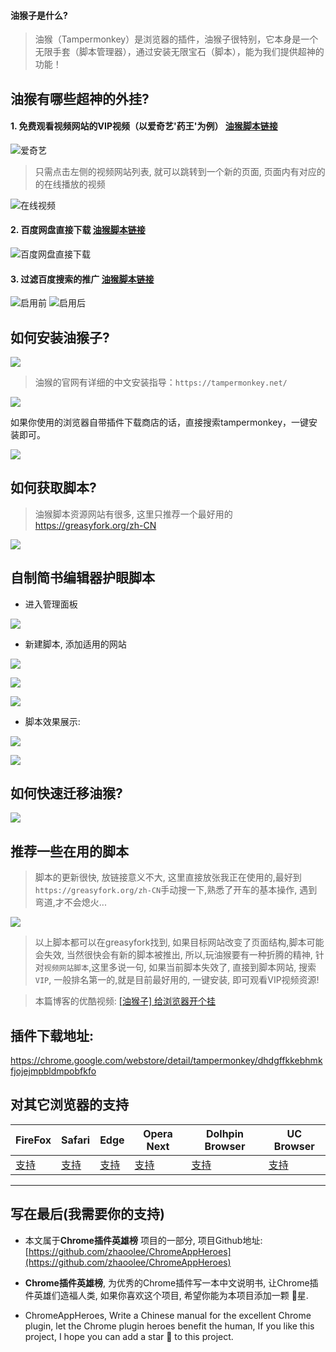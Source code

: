 #### 油猴子是什么?
> 油猴（Tampermonkey）是浏览器的插件，油猴子很特别，它本身是一个无限手套（脚本管理器），通过安装无限宝石（脚本），能为我们提供超神的功能！

## 油猴有哪些超神的外挂?
#### 1. 免费观看视频网站的VIP视频（以爱奇艺'药王'为例） [油猴脚本链接](https://greasyfork.org/zh-CN/scripts/27530-%E7%A0%B4%E8%A7%A3vip%E4%BC%9A%E5%91%98%E8%A7%86%E9%A2%91%E9%9B%86%E5%90%88)
![爱奇艺](https://user-gold-cdn.xitu.io/2019/5/3/16a7c4272ab1555a?w=1240&h=697&f=png&s=678644)

>只需点击左侧的视频网站列表, 就可以跳转到一个新的页面, 页面内有对应的的在线播放的视频

![在线视频](https://user-gold-cdn.xitu.io/2019/5/3/16a7c42781c3fd0b?w=1240&h=705&f=png&s=587748)

#### 2. 百度网盘直接下载 [油猴脚本链接](https://greasyfork.org/zh-CN/scripts/39504-%E7%99%BE%E5%BA%A6%E7%BD%91%E7%9B%98%E7%9B%B4%E6%8E%A5%E4%B8%8B%E8%BD%BD%E5%8A%A9%E6%89%8B-%E7%9B%B4%E9%93%BE%E5%8A%A0%E9%80%9F%E7%89%88)
![百度网盘直接下载](https://user-gold-cdn.xitu.io/2019/5/3/16a7c42784808390?w=1240&h=749&f=png&s=110606)

#### 3. 过滤百度搜索的推广 [油猴脚本链接](https://greasyfork.org/zh-CN/scripts/14178-ac-baidu-%E4%BC%98%E5%8C%96%E7%99%BE%E5%BA%A6-%E6%90%9C%E7%8B%97-%E8%B0%B7%E6%AD%8C%E6%90%9C%E7%B4%A2%E7%BB%93%E6%9E%9C%E4%B9%8B%E9%87%8D%E5%AE%9A%E5%90%91%E5%8E%BB%E9%99%A4-%E5%8E%BB%E5%B9%BF%E5%91%8A-favicon)
![启用前](https://user-gold-cdn.xitu.io/2019/5/3/16a7c4278ef8c45d?w=1240&h=862&f=png&s=683974)
![启用后](https://user-gold-cdn.xitu.io/2019/5/3/16a7c42791a2bd10?w=1240&h=931&f=png&s=431222)
## 如何安装油猴子?
![](https://user-gold-cdn.xitu.io/2019/5/3/16a7c427b169a7a1?w=1240&h=507&f=png&s=24760)
> 油猴的官网有详细的中文安装指导：`https://tampermonkey.net/`

![](https://user-gold-cdn.xitu.io/2019/5/3/16a7c427e77ced7e?w=1240&h=580&f=png&s=226138)

如果你使用的浏览器自带插件下载商店的话，直接搜索tampermonkey，一键安装即可。

![](https://user-gold-cdn.xitu.io/2019/5/3/16a7c42801676102?w=1240&h=786&f=png&s=314673)

## 如何获取脚本?

>油猴脚本资源网站有很多, 这里只推荐一个最好用的 https://greasyfork.org/zh-CN

![](https://user-gold-cdn.xitu.io/2019/5/3/16a7c42801c1c816?w=1240&h=832&f=png&s=348602)

## 自制简书编辑器护眼脚本
- 进入管理面板

![](https://user-gold-cdn.xitu.io/2019/5/3/16a7c428255c1c96?w=438&h=666&f=png&s=69772)

- 新建脚本, 添加适用的网站

![](https://user-gold-cdn.xitu.io/2019/5/3/16a7c42866283f46?w=1240&h=159&f=png&s=61996)

![](https://user-gold-cdn.xitu.io/2019/5/3/16a7c4286927e484?w=1240&h=535&f=png&s=153441)

![](https://user-gold-cdn.xitu.io/2019/5/3/16a7c4287a757dd9?w=1240&h=659&f=png&s=128491)
- 脚本效果展示:

![](https://user-gold-cdn.xitu.io/2019/5/3/16a7c428a9dad97c?w=1240&h=760&f=png&s=558282)


![](https://user-gold-cdn.xitu.io/2019/5/3/16a7c428bca713a6?w=1240&h=756&f=png&s=595611)

## 如何快速迁移油猴?

![](https://user-gold-cdn.xitu.io/2019/5/3/16a7c428d2e384fb?w=1240&h=569&f=png&s=118284)

## 推荐一些在用的脚本
> 脚本的更新很快, 放链接意义不大, 这里直接放张我正在使用的,最好到`https://greasyfork.org/zh-CN`手动搜一下,熟悉了开车的基本操作, 遇到弯道,才不会熄火...

![](https://user-gold-cdn.xitu.io/2019/5/3/16a7c428e2b9b1a8?w=1240&h=744&f=png&s=252298)

> 以上脚本都可以在greasyfork找到, 如果目标网站改变了页面结构,脚本可能会失效, 当然很快会有新的脚本被推出, 所以,玩油猴要有一种折腾的精神, 针对`视频网站脚本`,这里多说一句, 如果当前脚本失效了, 直接到脚本网站, 搜索`VIP`, 一般排名第一的,就是目前最好用的, 一键安装, 即可观看VIP视频资源!

> 本篇博客的优酷视频: [[油猴子] 给浏览器开个挂](http://v.youku.com/v_show/id_XMzYzNjU4MTk2NA==.html?spm=a2hzp.8244740.0.0)



## 插件下载地址:
https://chrome.google.com/webstore/detail/tampermonkey/dhdgffkkebhmkfjojejmpbldmpobfkfo

## 对其它浏览器的支持

| FireFox | Safari | Edge | Opera Next | Dolhpin Browser | UC Browser |
| - | - | - | - | - | - |
| [支持](https://www.tampermonkey.net/?ext=dhdg&browser=firefox) | [支持](https://www.tampermonkey.net/?ext=dhdg&browser=safari) | [支持](https://www.tampermonkey.net/?ext=dhdg&browser=edge) | [支持](https://www.tampermonkey.net/?ext=dhdg&browser=opera) | [支持](https://www.tampermonkey.net/?ext=dhdg&browser=dolphin) | [支持](https://www.tampermonkey.net/?ext=dhdg&browser=ucweb) |

---

## 写在最后(我需要你的支持)
- 本文属于**Chrome插件英雄榜** 项目的一部分, 项目Github地址: [https://github.com/zhaoolee/ChromeAppHeroes](https://github.com/zhaoolee/ChromeAppHeroes)

- **Chrome插件英雄榜**, 为优秀的Chrome插件写一本中文说明书, 让Chrome插件英雄们造福人类, 如果你喜欢这个项目, 希望你能为本项目添加一颗 🌟星.

- ChromeAppHeroes, Write a Chinese manual for the excellent Chrome plugin, let the Chrome plugin heroes benefit the human, If you like this project, I hope you can add a star 🌟 to this project.


